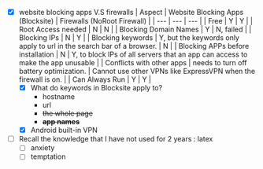 - [x] website blocking apps V.S firewalls
	| Aspect | Website Blocking Apps (Blocksite) | Firewalls (NoRoot Firewall) |
	| --- | --- | --- |
	| Free | Y | Y |
	| Root Access needed | N | N |
	| Blocking Domain Names | Y | N, failed |
	| Blocking IPs | N | Y |
	| Blocking keywords | Y, but the keywords only apply to url in the search bar of a browser. | N |
	| Blocking APPs before installation | N | Y, to block IPs of all servers that an app can access to make the app unusable |
	| Conflicts with other apps | needs to turn off battery optimization. | Cannot use other VPNs like ExpressVPN when the firewall is on. |
	| Can Always Run | Y | Y |
	- [x] What do keywords in Blocksite apply to?
		- hostname
		- url
		- ~~the whole page~~
		- ~~**app names**~~
	- [x] Android built-in VPN
- [ ] Recall the knowledge that I have not used for 2 years : latex
	- [ ] anxiety
	- [ ] temptation 
<!--stackedit_data:
eyJoaXN0b3J5IjpbMjA3MjY3MjMzNl19
-->